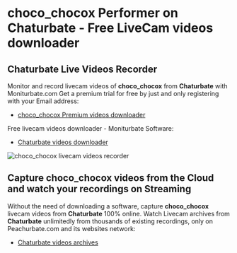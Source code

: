 # choco_chocox Performer on Chaturbate - Free LiveCam videos downloader

## Chaturbate Live Videos Recorder

Monitor and record livecam videos of **choco_chocox** from **Chaturbate** with Moniturbate.com
Get a premium trial for free by just and only registering with your Email address:
* [choco_chocox Premium videos downloader](https://moniturbate.com/request-demo-licence-key.html)

Free livecam videos downloader - Moniturbate Software:
* [Chaturbate videos downloader](https://moniturbate.com/moniturbate-download-software.html)

![choco_chocox livecam videos recorder](https://peachurnet.com/templates/moniturbate-software.png)


## Capture choco_chocox videos from the Cloud and watch your recordings on Streaming

Without the need of downloading a software, capture **choco_chocox** livecam videos from **Chaturbate** 100% online.
Watch Livecam archives from **Chaturbate** unlimitedly from thousands of existing recordings, only on Peachurbate.com and its websites network:
* [Chaturbate videos archives](https://peachurnet.com/)